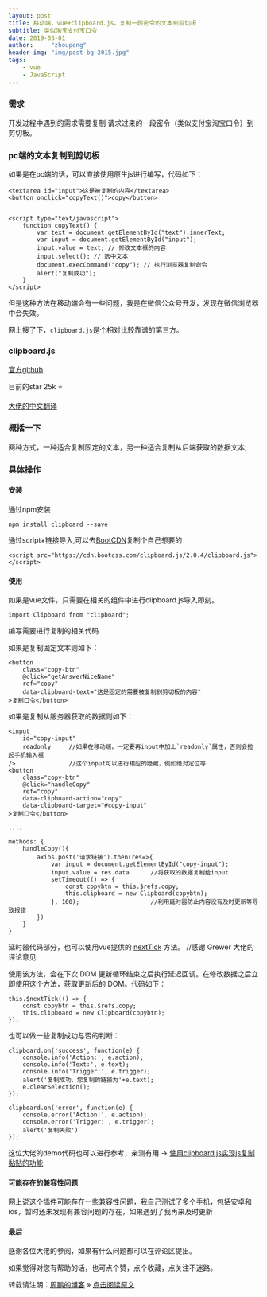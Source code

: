 ```yaml
---
layout: post
title: 移动端，vue+clipboard.js，复制一段密令的文本到剪切板
subtitle: 类似淘宝支付宝口令
date: 2019-03-01
author:     "zhoupeng"
header-img: "img/post-bg-2015.jpg"
tags: 
    - vue
    - JavaScript
---
```


### 需求
开发过程中遇到的需求需要复制 请求过来的一段密令（类似支付宝淘宝口令）到剪切板。

### pc端的文本复制到剪切板

如果是在pc端的话，可以直接使用原生js进行编写，代码如下：

```
<textarea id="input">这是被复制的内容</textarea>
<button onclick="copyText()">copy</button>


<script type="text/javascript">
    function copyText() {
    	var text = document.getElementById("text").innerText;
    	var input = document.getElementById("input");
    	input.value = text; // 修改文本框的内容
    	input.select(); // 选中文本
    	document.execCommand("copy"); // 执行浏览器复制命令
    	alert("复制成功");
    }
</script>
```

但是这种方法在移动端会有一些问题，我是在微信公众号开发，发现在微信浏览器中会失效。

网上搜了下，`clipboard.js`是个相对比较靠谱的第三方。

### clipboard.js

[官方github](https://github.com/zenorocha/clipboard.js)

目前的star 25k ⭐️

[大佬的中文翻译](https://www.cnblogs.com/yunser/p/7628031.html)

### 概括一下

两种方式，一种适合复制固定的文本，另一种适合复制从后端获取的数据文本;

### 具体操作

#### 安装

通过npm安装
```
npm install clipboard --save
```

通过script+链接导入,可以去[BootCDN](https://www.bootcdn.cn/clipboard.js/)复制个自己想要的

```
<script src="https://cdn.bootcss.com/clipboard.js/2.0.4/clipboard.js"></script>
```

#### 使用

如果是vue文件，只需要在相关的组件中进行clipboard.js导入即刻。

```
import Clipboard from "clipboard";
```

编写需要进行复制的相关代码

如果是复制固定文本则如下：
```
<button
    class="copy-btn"
    @click="getAnswerNiceName"
    ref="copy"
    data-clipboard-text="这是固定的需要被复制到剪切板的内容"
>复制口令</button>
```

如果是复制从服务器获取的数据则如下：
```
<input
    id="copy-input"
    readonly  	 //如果在移动端，一定要再input中加上`readonly`属性，否则会拉起手机输入框
/>  			 //这个input可以进行相应的隐藏，例如绝对定位等	
<button
    class="copy-btn"
    @click="handleCopy"
    ref="copy"
    data-clipboard-action="copy"
    data-clipboard-target="#copy-input"
>复制口令</button>

....

methods: {
	handleCopy(){
    	axios.post('请求链接').then(res=>{
        	var input = document.getElementById("copy-input");
        	input.value = res.data  	//将获取的数据复制给input
            setTimeout(() => {
          		const copybtn = this.$refs.copy;
          		this.clipboard = new Clipboard(copybtn);
        	}, 100);  					//利用延时器防止内容没有及时更新等导致报错
        })
    }
}

```

延时器代码部分，也可以使用vue提供的 [nextTick](https://cn.vuejs.org/v2/api/#Vue-nextTick) 方法。 //感谢 Grewer 大佬的评论意见

使用该方法，会在下次 DOM 更新循环结束之后执行延迟回调。在修改数据之后立即使用这个方法，获取更新后的 DOM。代码如下：
```
this.$nextTick(() => {
    const copybtn = this.$refs.copy;
    this.clipboard = new Clipboard(copybtn);
});
```

也可以做一些复制成功与否的判断：
```
clipboard.on('success', function(e) {
    console.info('Action:', e.action);
    console.info('Text:', e.text);
    console.info('Trigger:', e.trigger);
    alert('复制成功，您复制的链接为'+e.text);
    e.clearSelection();
});

clipboard.on('error', function(e) {
    console.error('Action:', e.action);
    console.error('Trigger:', e.trigger);
    alert('复制失败')
});
```

这位大佬的demo代码也可以进行参考，亲测有用 -> [使用clipboard.js实现js复制黏贴的功能](https://blog.csdn.net/qq_33485463/article/details/82899752)

#### 可能存在的兼容性问题
网上说这个插件可能存在一些兼容性问题，我自己测试了多个手机，包括安卓和ios，暂时还未发现有兼容问题的存在，如果遇到了我再来及时更新

#### 最后
感谢各位大佬的参阅，如果有什么问题都可以在评论区提出。

如果觉得对您有帮助的话，也可点个赞，点个收藏，点关注不迷路。

转载请注明：[周鹏的博客](https://ttypzhoupeng.github.io/my-blog) » [点击阅读原文](https://ttypzhoupeng.github.io/my-blog/2019/03/01/vue_clipboard/)